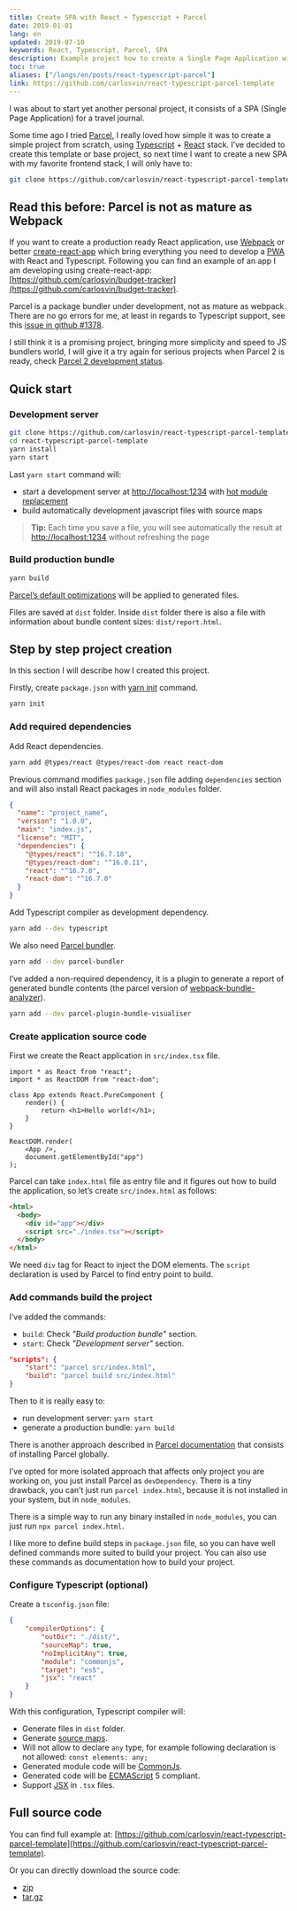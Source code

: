 ```yaml
---
title: Create SPA with React + Typescript + Parcel
date: 2019-01-01
lang: en
updated: 2019-07-10
keywords: React, Typescript, Parcel, SPA
description: Example project how to create a Single Page Application with React, Typescript and Parcel.
toc: true
aliases: ["/langs/en/posts/react-typescript-parcel"]
link: https://github.com/carlosvin/react-typescript-parcel-template
---
```


I was about to start yet another personal project, it consists of a SPA (Single Page Application) for a travel journal.

Some time ago I tried [Parcel](https://parceljs.org), I really loved how simple it was to create a simple project from scratch, using [Typescript](https://www.typescriptlang.org/) + [React](https://reactjs.org) stack. I’ve decided to create this template or base project, so next time I want to create a new SPA with my favorite frontend stack, I will only have to:

```bash
git clone https://github.com/carlosvin/react-typescript-parcel-template.git
```

## Read this before: Parcel is not as mature as Webpack

If you want to create a production ready React application, use [Webpack](https://webpack.js.org/) or better [create-react-app](https://facebook.github.io/create-react-app/) which bring everything you need to develop a [PWA](https://developers.google.com/web/progressive-web-apps/) with React and Typescript. Following you can find an example of an app I am developing using create-react-app: [https://github.com/carlosvin/budget-tracker](https://github.com/carlosvin/budget-tracker).

Parcel is a package bundler under development, not as mature as webpack. There are no go errors for me, at least in regards to Typescript support, see this [issue in github #1378](https://github.com/parcel-bundler/parcel/issues/1378).

I still think it is a promising project, bringing more simplicity and speed to JS bundlers world, I will give it a try again for serious projects when Parcel 2 is ready, check [Parcel 2 development status](https://github.com/parcel-bundler/parcel/projects/5).

## Quick start

### Development server

```bash
git clone https://github.com/carlosvin/react-typescript-parcel-template.git
cd react-typescript-parcel-template
yarn install
yarn start
```

Last `yarn start` command will:

- start a development server at [http://localhost:1234](http://localhost:1234) with [hot module replacement](https://en.parceljs.org/hmr.html)
- build automatically development javascript files with source maps

> **Tip:** Each time you save a file, you will see automatically the result at [http://localhost:1234](http://localhost:1234) without refreshing the page

### Build production bundle

```bash
yarn build
```

[Parcel’s default optimizations](https://en.parceljs.org/production.html#optimisations) will be applied to generated files.

Files are saved at `dist` folder. Inside `dist` folder there is also a file with information about bundle content sizes: `dist/report.html`.

## Step by step project creation

In this section I will describe how I created this project.

Firstly, create `package.json` with [yarn init](https://yarnpkg.com/lang/en/docs/cli/init/) command.

```bash
yarn init
```

### Add required dependencies

Add React dependencies.

```bash
yarn add @types/react @types/react-dom react react-dom
```

Previous command modifies `package.json` file adding `dependencies` section and will also install React packages in `node_modules` folder.

```json
{
  "name": "project_name",
  "version": "1.0.0",
  "main": "index.js",
  "license": "MIT",
  "dependencies": {
    "@types/react": "^16.7.18",
    "@types/react-dom": "^16.0.11",
    "react": "^16.7.0",
    "react-dom": "^16.7.0"
  }
}
```

Add Typescript compiler as development dependency.

```bash
yarn add --dev typescript
```

We also need [Parcel bundler](https://parceljs.org/).

```bash
yarn add --dev parcel-bundler
```

I’ve added a non-required dependency, it is a plugin to generate a report of generated bundle contents (the parcel version of [webpack-bundle-analyzer](https://github.com/webpack-contrib/webpack-bundle-analyzer)).

```bash
yarn add --dev parcel-plugin-bundle-visualiser
```

### Create application source code

First we create the React application in `src/index.tsx` file.

```tsx
import * as React from "react";
import * as ReactDOM from "react-dom";

class App extends React.PureComponent {
    render() {
        return <h1>Hello world!</h1>;
    }
}

ReactDOM.render(
    <App />, 
    document.getElementById("app")
);
```

Parcel can take `index.html` file as entry file and it figures out how to build the application, so let’s create `src/index.html` as follows:

```html
<html>
  <body>
    <div id="app"></div>
    <script src="./index.tsx"></script>
  </body>
</html>
```

We need `div` tag for React to inject the DOM elements. The `script` declaration is used by Parcel to find entry point to build.

### Add commands build the project

I’ve added the commands:

- `build`: Check _"Build production bundle"_ section.
- `start`: Check _"Development server"_ section.

```json
"scripts": {
    "start": "parcel src/index.html",
    "build": "parcel build src/index.html"
}
```

Then to it is really easy to:

- run development server: `yarn start`
- generate a production bundle: `yarn build`

There is another approach described in [Parcel documentation](https://en.parceljs.org/getting_started.html) that consists of installing Parcel globally.

I’ve opted for more isolated approach that affects only project you are working on, you just install Parcel as `devDependency`. There is a tiny drawback, you can’t just run `parcel index.html`, because it is not installed in your system, but in `node_modules`.

There is a simple way to run any binary installed in `node_modules`, you can just run `npx parcel index.html`.

I like more to define build steps in `package.json` file, so you can have well defined commands more suited to build your project. You can also use these commands as documentation how to build your project.

### Configure Typescript (optional)

Create a `tsconfig.json` file:

```json
{
    "compilerOptions": {
        "outDir": "./dist/",
        "sourceMap": true,
        "noImplicitAny": true,
        "module": "commonjs",
        "target": "es5",
        "jsx": "react"
    }
}
```

With this configuration, Typescript compiler will:

- Generate files in `dist` folder.
- Generate [source maps](https://developer.mozilla.org/en-US/docs/Tools/Debugger/How_to/Use_a_source_map).
- Will not allow to declare `any` type, for example following declaration is not allowed: `const elements: any;`
- Generated module code will be [CommonJs](https://requirejs.org/docs/commonjs.html).
- Generated code will be [ECMAScript](https://es.wikipedia.org/wiki/ECMAScript) 5 compliant.
- Support [JSX](https://www.typescriptlang.org/docs/handbook/jsx.html) in `.tsx` files.

## Full source code

You can find full example at: [https://github.com/carlosvin/react-typescript-parcel-template](https://github.com/carlosvin/react-typescript-parcel-template).

Or you can directly download the source code:

- [zip](https://github.com/carlosvin/react-typescript-parcel-template/archive/1.0.zip)
- [tar.gz](https://github.com/carlosvin/react-typescript-parcel-template/archive/1.0.tar.gz)
